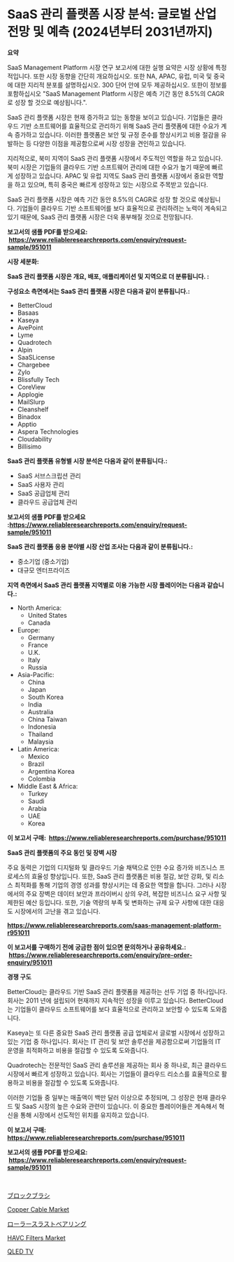 <p><h1>SaaS 관리 플랫폼 시장 분석: 글로벌 산업 전망 및 예측 (2024년부터 2031년까지)</h1></p><p><strong>요약</strong></p>
<p><p>SaaS Management Platform 시장 연구 보고서에 대한 실행 요약은 시장 상황에 특정적입니다. 또한 시장 동향을 간단히 개요하십시오. 또한 NA, APAC, 유럽, 미국 및 중국에 대한 지리적 분포를 설명하십시오. 300 단어 안에 모두 제공하십시오. 또한이 정보를 포함하십시오 "SaaS Management Platform 시장은 예측 기간 동안 8.5%의 CAGR로 성장 할 것으로 예상됩니다.".</p><p>SaaS 관리 플랫폼 시장은 현재 증가하고 있는 동향을 보이고 있습니다. 기업들은 클라우드 기반 소프트웨어를 효율적으로 관리하기 위해 SaaS 관리 플랫폼에 대한 수요가 계속 증가하고 있습니다. 이러한 플랫폼은 보안 및 규정 준수를 향상시키고 비용 절감을 유발하는 등 다양한 이점을 제공함으로써 시장 성장을 견인하고 있습니다.</p><p>지리적으로, 북미 지역이 SaaS 관리 플랫폼 시장에서 주도적인 역할을 하고 있습니다. 북미 시장은 기업들의 클라우드 기반 소프트웨어 관리에 대한 수요가 높기 때문에 빠르게 성장하고 있습니다. APAC 및 유럽 지역도 SaaS 관리 플랫폼 시장에서 중요한 역할을 하고 있으며, 특히 중국은 빠르게 성장하고 있는 시장으로 주목받고 있습니다.</p><p>SaaS 관리 플랫폼 시장은 예측 기간 동안 8.5%의 CAGR로 성장 할 것으로 예상됩니다. 기업들이 클라우드 기반 소프트웨어를 보다 효율적으로 관리하려는 노력이 계속되고 있기 때문에, SaaS 관리 플랫폼 시장은 더욱 풍부해질 것으로 전망됩니다.</p></p>
<p><strong>보고서의 샘플 PDF를 받으세요: &nbsp;<a href="https://www.reliableresearchreports.com/enquiry/request-sample/951011">https://www.reliableresearchreports.com/enquiry/request-sample/951011</a></strong></p>
<p><strong>시장 세분화:</strong></p>
<p><strong> SaaS 관리 플랫폼 시장은 개요, 배포, 애플리케이션 및 지역으로 더 분류됩니다. :</strong></p>
<p><strong>구성요소 측면에서는 SaaS 관리 플랫폼 시장은 다음과 같이 분류됩니다.:</strong></p>
<p><ul><li>BetterCloud</li><li>Basaas</li><li>Kaseya</li><li>AvePoint</li><li>Lyme</li><li>Quadrotech</li><li>Alpin</li><li>SaaSLicense</li><li>Chargebee</li><li>Zylo</li><li>Blissfully Tech</li><li>CoreView</li><li>Applogie</li><li>MailSlurp</li><li>Cleanshelf</li><li>Binadox</li><li>Apptio</li><li>Aspera Technologies</li><li>Cloudability</li><li>Billisimo</li></ul></p>
<p><strong> SaaS 관리 플랫폼 유형별 시장 분석은 다음과 같이 분류됩니다.:</strong></p>
<p><ul><li>SaaS 서브스크립션 관리</li><li>SaaS 사용자 관리</li><li>SaaS 공급업체 관리</li><li>클라우드 공급업체 관리</li></ul></p>
<p><strong>보고서의 샘플 PDF를 받으세요 :<a href="https://www.reliableresearchreports.com/enquiry/request-sample/951011">https://www.reliableresearchreports.com/enquiry/request-sample/951011</a></strong></p>
<p><strong> SaaS 관리 플랫폼 응용 분야별 시장 산업 조사는 다음과 같이 분류됩니다.:</strong></p>
<p><ul><li>중소기업 (중소기업)</li><li>대규모 엔터프라이즈</li></ul></p>
<p><strong>지역 측면에서 SaaS 관리 플랫폼 지역별로 이용 가능한 시장 플레이어는 다음과 같습니다.:</strong></p>
<p><ul>
    <li>
        North America:
        <ul>
            <li>United States</li>
            <li>Canada</li>
        </ul>
    </li>
    <li>
        Europe:
        <ul>
            <li>Germany</li>
            <li>France</li>
            <li>U.K.</li>
            <li>Italy</li>
            <li>Russia</li>
        </ul>
    </li>
    <li>
        Asia-Pacific:
        <ul>
            <li>China</li>
            <li>Japan</li>
            <li>South Korea</li>
            <li>India</li>
            <li>Australia</li>
            <li>China Taiwan</li>
            <li>Indonesia</li>
            <li>Thailand</li>
            <li>Malaysia</li>
        </ul>
    </li>
    <li>
        Latin America:
        <ul>
            <li>Mexico</li>
            <li>Brazil</li>
            <li>Argentina Korea</li>
            <li>Colombia</li>
        </ul>
    </li>
    <li>
        Middle East & Africa:
        <ul>
            <li>Turkey</li>
            <li>Saudi</li>
            <li>Arabia</li>
            <li>UAE</li>
            <li>Korea</li>
        </ul>
    </li>
    </ul></p>
<p><strong>이 보고서 구매: &nbsp;<a href="https://www.reliableresearchreports.com/purchase/951011">https://www.reliableresearchreports.com/purchase/951011</a></strong></p>
<p><strong>SaaS 관리 플랫폼의 주요 동인 및 장벽 시장</strong></p>
<p><p>주요 동력은 기업의 디지털화 및 클라우드 기술 채택으로 인한 수요 증가와 비즈니스 프로세스의 효율성 향상입니다. 또한, SaaS 관리 플랫폼은 비용 절감, 보안 강화, 및 리소스 최적화를 통해 기업의 경영 성과를 향상시키는 데 중요한 역할을 합니다. 그러나 시장에서의 주요 장벽은 데이터 보안과 프라이버시 상의 우려, 복잡한 비즈니스 요구 사항 및 제한된 예산 등입니다. 또한, 기술 역량의 부족 및 변화하는 규제 요구 사항에 대한 대응도 시장에서의 고난을 겪고 있습니다.</p></p>
<p><strong><a href="https://www.reliableresearchreports.com/saas-management-platform-r951011">https://www.reliableresearchreports.com/saas-management-platform-r951011</a></strong></p>
<p><strong>이 보고서를 구매하기 전에 궁금한 점이 있으면 문의하거나 공유하세요.: &nbsp;<a href="https://www.reliableresearchreports.com/enquiry/pre-order-enquiry/951011">https://www.reliableresearchreports.com/enquiry/pre-order-enquiry/951011</a></strong></p>
<p><strong>경쟁 구도</strong></p>
<p><p>BetterCloud는 클라우드 기반 SaaS 관리 플랫폼을 제공하는 선두 기업 중 하나입니다. 회사는 2011 년에 설립되어 현재까지 지속적인 성장을 이루고 있습니다. BetterCloud는 기업들이 클라우드 소프트웨어를 보다 효율적으로 관리하고 보안할 수 있도록 도와줍니다.</p><p>Kaseya는 또 다른 중요한 SaaS 관리 플랫폼 공급 업체로서 글로벌 시장에서 성장하고 있는 기업 중 하나입니다. 회사는 IT 관리 및 보안 솔루션을 제공함으로써 기업들의 IT 운영을 최적화하고 비용을 절감할 수 있도록 도와줍니다.</p><p>Quadrotech는 전문적인 SaaS 관리 솔루션을 제공하는 회사 중 하나로, 최근 클라우드 시장에서 빠르게 성장하고 있습니다. 회사는 기업들이 클라우드 리소스를 효율적으로 활용하고 비용을 절감할 수 있도록 도와줍니다.</p><p>이러한 기업들 중 일부는 매출액이 백만 달러 이상으로 추정되며, 그 성장은 현재 클라우드 및 SaaS 시장의 높은 수요와 관련이 있습니다. 이 중요한 플레이어들은 계속해서 혁신을 통해 시장에서 선도적인 위치를 유지하고 있습니다.</p></p>
<p><strong>이 보고서 구매: &nbsp; <a href="https://www.reliableresearchreports.com/purchase/951011">https://www.reliableresearchreports.com/purchase/951011</a></strong></p>
<p><strong>보고서의 샘플 PDF를 받으세요: &nbsp;<a href="https://www.reliableresearchreports.com/enquiry/request-sample/951011">https://www.reliableresearchreports.com/enquiry/request-sample/951011</a></strong><strong></strong></p>
<p>&nbsp;</p>
<p><p><a href="https://medium.com/@logaolloway76845/%E3%83%96%E3%83%AD%E3%83%83%E3%82%AF%E3%83%96%E3%83%A9%E3%82%B7%E5%B8%82%E5%A0%B4%E3%81%AE%E6%B4%9E%E5%AF%9F-%E5%B8%82%E5%A0%B4%E5%8B%95%E5%90%91-%E6%88%90%E9%95%B7-2024%E5%B9%B4%E3%81%8B%E3%82%892031%E5%B9%B4%E3%81%BE%E3%81%A7%E3%81%AE%E4%BA%88%E6%B8%AC-333cb0c60f24">ブロックブラシ</a></p><p><a href="https://issuu.com/reportprime-2/docs/copper-cable-market-size-2030.pptx">Copper Cable Market</a></p><p><a href="https://github.com/xnljig2898992/Market-Research-Report-List-1/blob/main/356782333114.md">ローラースラストベアリング</a></p><p><a href="https://github.com/arionmp/Market-Research-Report-List-3/blob/main/havc-filters-market.md">HAVC Filters Market</a></p><p><a href="https://medium.com/@emmamoy1/qled-tv-%EC%8B%9C%EC%9E%A5-%EC%84%B1%EA%B3%B5%EC%A0%81%EC%9D%B8-%EB%B9%84%EC%A6%88%EB%8B%88%EC%8A%A4-%EC%A0%84%EB%9E%B5%EC%9D%98-%EC%97%B4%EC%87%A0-2031%EB%85%84%EA%B9%8C%EC%A7%80%EC%9D%98-%EC%98%88%EC%B8%A1-e23bdc434f97">QLED TV</a></p></p>